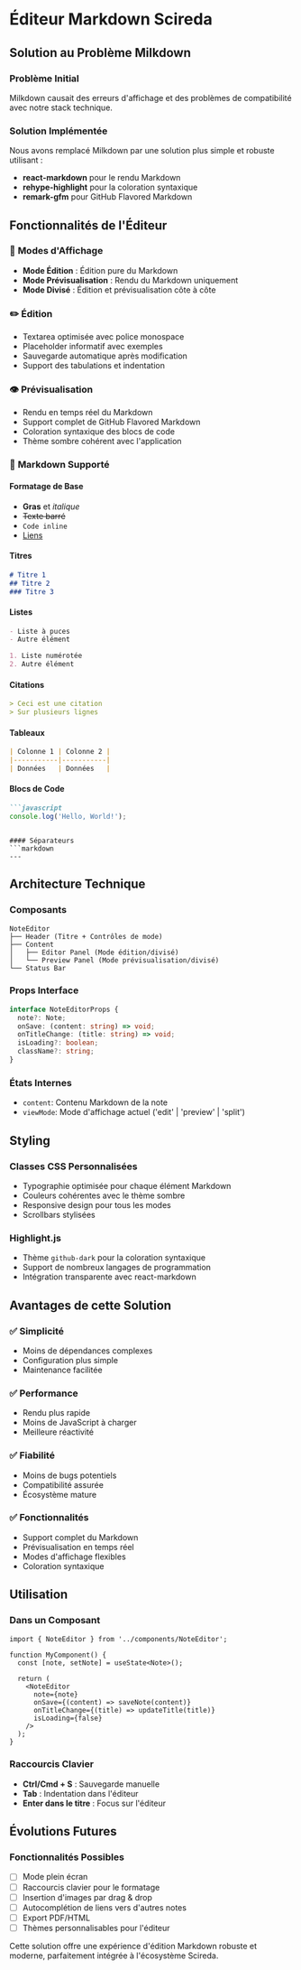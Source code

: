 # Éditeur Markdown Scireda

## Solution au Problème Milkdown

### Problème Initial
Milkdown causait des erreurs d'affichage et des problèmes de compatibilité avec notre stack technique.

### Solution Implémentée
Nous avons remplacé Milkdown par une solution plus simple et robuste utilisant :
- **react-markdown** pour le rendu Markdown
- **rehype-highlight** pour la coloration syntaxique
- **remark-gfm** pour GitHub Flavored Markdown

## Fonctionnalités de l'Éditeur

### 🎨 **Modes d'Affichage**
- **Mode Édition** : Édition pure du Markdown
- **Mode Prévisualisation** : Rendu du Markdown uniquement
- **Mode Divisé** : Édition et prévisualisation côte à côte

### ✏️ **Édition**
- Textarea optimisée avec police monospace
- Placeholder informatif avec exemples
- Sauvegarde automatique après modification
- Support des tabulations et indentation

### 👁️ **Prévisualisation**
- Rendu en temps réel du Markdown
- Support complet de GitHub Flavored Markdown
- Coloration syntaxique des blocs de code
- Thème sombre cohérent avec l'application

### 📝 **Markdown Supporté**

#### Formatage de Base
- **Gras** et *italique*
- ~~Texte barré~~
- `Code inline`
- [Liens](https://example.com)

#### Titres
```markdown
# Titre 1
## Titre 2
### Titre 3
```

#### Listes
```markdown
- Liste à puces
- Autre élément

1. Liste numérotée
2. Autre élément
```

#### Citations
```markdown
> Ceci est une citation
> Sur plusieurs lignes
```

#### Tableaux
```markdown
| Colonne 1 | Colonne 2 |
|-----------|-----------|
| Données   | Données   |
```

#### Blocs de Code
```markdown
```javascript
console.log('Hello, World!');
```
```

#### Séparateurs
```markdown
---
```

## Architecture Technique

### Composants
```
NoteEditor
├── Header (Titre + Contrôles de mode)
├── Content
│   ├── Editor Panel (Mode édition/divisé)
│   └── Preview Panel (Mode prévisualisation/divisé)
└── Status Bar
```

### Props Interface
```typescript
interface NoteEditorProps {
  note?: Note;
  onSave: (content: string) => void;
  onTitleChange: (title: string) => void;
  isLoading?: boolean;
  className?: string;
}
```

### États Internes
- `content`: Contenu Markdown de la note
- `viewMode`: Mode d'affichage actuel ('edit' | 'preview' | 'split')

## Styling

### Classes CSS Personnalisées
- Typographie optimisée pour chaque élément Markdown
- Couleurs cohérentes avec le thème sombre
- Responsive design pour tous les modes
- Scrollbars stylisées

### Highlight.js
- Thème `github-dark` pour la coloration syntaxique
- Support de nombreux langages de programmation
- Intégration transparente avec react-markdown

## Avantages de cette Solution

### ✅ **Simplicité**
- Moins de dépendances complexes
- Configuration plus simple
- Maintenance facilitée

### ✅ **Performance**
- Rendu plus rapide
- Moins de JavaScript à charger
- Meilleure réactivité

### ✅ **Fiabilité**
- Moins de bugs potentiels
- Compatibilité assurée
- Écosystème mature

### ✅ **Fonctionnalités**
- Support complet du Markdown
- Prévisualisation en temps réel
- Modes d'affichage flexibles
- Coloration syntaxique

## Utilisation

### Dans un Composant
```tsx
import { NoteEditor } from '../components/NoteEditor';

function MyComponent() {
  const [note, setNote] = useState<Note>();
  
  return (
    <NoteEditor
      note={note}
      onSave={(content) => saveNote(content)}
      onTitleChange={(title) => updateTitle(title)}
      isLoading={false}
    />
  );
}
```

### Raccourcis Clavier
- **Ctrl/Cmd + S** : Sauvegarde manuelle
- **Tab** : Indentation dans l'éditeur
- **Enter dans le titre** : Focus sur l'éditeur

## Évolutions Futures

### Fonctionnalités Possibles
- [ ] Mode plein écran
- [ ] Raccourcis clavier pour le formatage
- [ ] Insertion d'images par drag & drop
- [ ] Autocomplétion de liens vers d'autres notes
- [ ] Export PDF/HTML
- [ ] Thèmes personnalisables pour l'éditeur

Cette solution offre une expérience d'édition Markdown robuste et moderne, parfaitement intégrée à l'écosystème Scireda.
